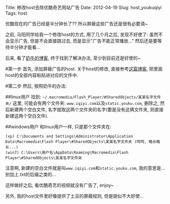 Title: 修改host去除优酷奇艺网站广告
Date: 2012-04-19
Slug: host_youkuqiyi
Tags: host


优酷现在的广告已经是半分钟长了?? 所以屏蔽这些广告还是很有必要滴~

之前, 马阳同学给我一个修改host的方式, 用了几个月之后, 发现不好使了: 虽然不会显示广告, 但是不会直接跳过去, 而是显示"广告不能正常播放..." 然后还是要等待半分钟才能看... 

后来, 看了[奶牛的博客](http://www.nenew.net/youku-qiyi-hosts-windows-win7-windows7-vista-ubuntu-linux-archlinux-firefox-chrome.html), 终于找到了解决办法, 至少到目前还是好使的~

#第一步
首先, 添加屏蔽广告的host. 关于host的修改, 直接参考[这篇博客](http://x-wei.github.com/google_host.html), 把里面host的全部内容粘贴进对应的文件中.

#第二步
然后, 按照奶牛的办法:

##linux用户
找到: `~/.macromedia/Flash_Player/#SharedObjects/某某名字文件夹/` 这里, 可能会有两个文件夹: `www.iqiyi.com`以及`static.youku.com`, 删除之, 然后新建两个空白文件, 名字就取这两个文件夹的名字(要是没有这俩文件夹, 则直接新建这两个空白文件).

##windows用户
和linux用户一样, 只是那个文件夹在: 

    (xp) C:\Documents and Settings\Administrator\Application Data\Macromedia\Flash Player\#SharedObjects\某某名字文件夹 (呵呵, 略长略长...)
    (win7) C:\Users\用户名\AppData\Roaming\Macromedia\Flash Player\#SharedObjects\某某名字文件夹

 注意啊, 新建的空白文件就是叫`www.iqiyi.com`和`static.youku.com`, 我的意思是...别加上.txt的后缀之类的...

这样做好之后, 看优酷奇艺的视频就没有广告了, enjoy~

另外, 我的host文件里好像提供了土豆的屏蔽规则, 但是貌似不大好使...
